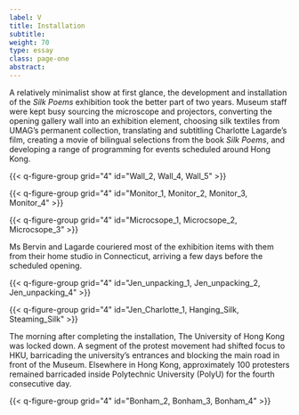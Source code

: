 ```yaml
---
label: V
title: Installation
subtitle:
weight: 70
type: essay
class: page-one
abstract:
---
```


A relatively minimalist show at first glance, the development and installation of the *Silk Poems* exhibition took the better part of two years. Museum staff were kept busy sourcing the microscope and projectors, converting the opening gallery wall into an exhibition element, choosing silk textiles from UMAG’s permanent collection, translating and subtitling Charlotte Lagarde’s film, creating a movie of bilingual selections from the book *Silk Poems*, and developing a range of programming for events scheduled around Hong Kong.

{{< q-figure-group grid="4" id="Wall_2, Wall_4, Wall_5" >}}

{{< q-figure-group grid="4" id="Monitor_1, Monitor_2, Monitor_3, Monitor_4" >}}

{{< q-figure-group grid="4" id="Microcsope_1, Microcsope_2, Microcsope_3" >}}

Ms Bervin and Lagarde couriered most of the exhibition items with them from their home studio in Connecticut, arriving a few days before the scheduled opening.

{{< q-figure-group grid="4" id="Jen_unpacking_1, Jen_unpacking_2, Jen_unpacking_4" >}}

{{< q-figure-group grid="4" id="Jen_Charlotte_1, Hanging_Silk, Steaming_Silk" >}}

The morning after completing the installation, The University of Hong Kong was locked down. A segment of the protest movement had shifted focus to HKU, barricading the university’s entrances and blocking the main road in front of the Museum. Elsewhere in Hong Kong, approximately 100 protesters remained barricaded inside Polytechnic University (PolyU) for the fourth consecutive day.

{{< q-figure-group grid="4" id="Bonham_2, Bonham_3, Bonham_4" >}}
